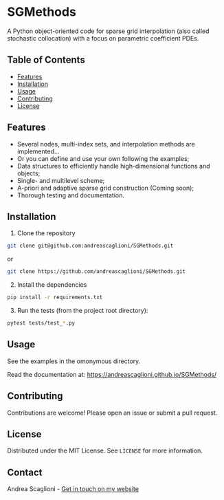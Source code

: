 # SGMethods
A Python object-oriented code for sparse grid interpolation (also called stochastic collocation) with a focus on parametric coefficient PDEs.

## Table of Contents
- [Features](#features)
- [Installation](#installation)
- [Usage](#usage)
- [Contributing](#contributing)
- [License](#license)

## Features
- Several nodes, multi-index sets, and interpolation methods are implemented...
- Or you can define and use your own following the examples;
- Data structures to efficiently handle high-dimensional functions and objects;
- Single- and multilevel scheme;
- A-priori and adaptive sparse grid construction (Coming soon);
- Thorough testing and documentation.

## Installation
1. Clone the repository
```sh
git clone git@github.com:andreascaglioni/SGMethods.git
```
or
```sh
git clone https://github.com/andreascaglioni/SGMethods.git
```

2. Install the dependencies
```sh
pip install -r requirements.txt
```

3. Run the tests (from the project root directory):
```sh
pytest tests/test_*.py
```

## Usage
See the examples in the omonymous directory.

Read the documentation at: 
https://andreascaglioni.github.io/SGMethods/

## Contributing
Contributions are welcome! Please open an issue or submit a pull request.

## License
Distributed under the MIT License. See `LICENSE` for more information.

## Contact
Andrea Scaglioni - [Get in touch on my website](https://andreascaglioni.net/contacts)

